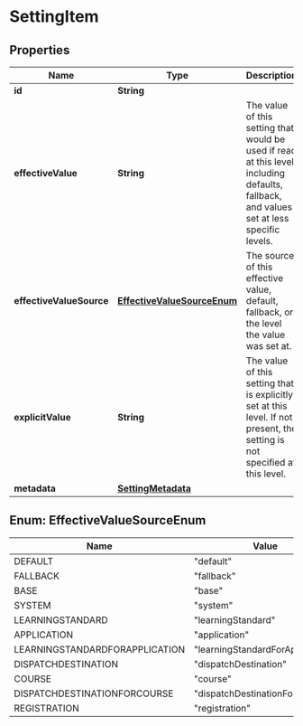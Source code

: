 
# SettingItem

## Properties
Name | Type | Description | Notes
------------ | ------------- | ------------- | -------------
**id** | **String** |  |  [optional]
**effectiveValue** | **String** | The value of this setting that would be used if read at this level, including defaults, fallback, and values set at less specific levels. |  [optional]
**effectiveValueSource** | [**EffectiveValueSourceEnum**](#EffectiveValueSourceEnum) | The source of this effective value, default, fallback, or the level the value was set at. |  [optional]
**explicitValue** | **String** | The value of this setting that is explicitly set at this level. If not present, the setting is not specified at this level. |  [optional]
**metadata** | [**SettingMetadata**](SettingMetadata.md) |  |  [optional]


<a name="EffectiveValueSourceEnum"></a>
## Enum: EffectiveValueSourceEnum
Name | Value
---- | -----
DEFAULT | &quot;default&quot;
FALLBACK | &quot;fallback&quot;
BASE | &quot;base&quot;
SYSTEM | &quot;system&quot;
LEARNINGSTANDARD | &quot;learningStandard&quot;
APPLICATION | &quot;application&quot;
LEARNINGSTANDARDFORAPPLICATION | &quot;learningStandardForApplication&quot;
DISPATCHDESTINATION | &quot;dispatchDestination&quot;
COURSE | &quot;course&quot;
DISPATCHDESTINATIONFORCOURSE | &quot;dispatchDestinationForCourse&quot;
REGISTRATION | &quot;registration&quot;



